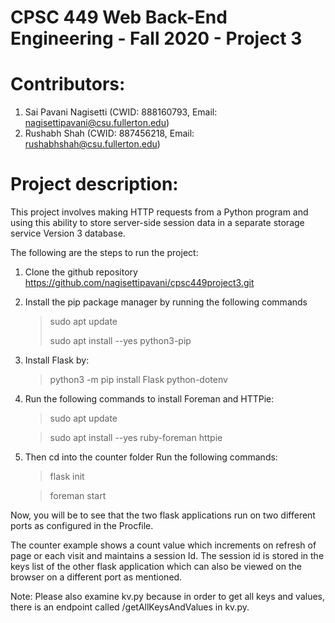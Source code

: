 # CPSC 449 Web Back-End Engineering - Fall 2020 - Project 3
# Contributors: 
1. Sai Pavani Nagisetti (CWID: 888160793, Email: nagisettipavani@csu.fullerton.edu)
2. Rushabh Shah (CWID: 887456218, Email: rushabhshah@csu.fullerton.edu)


# Project description: 

This project involves making HTTP requests from a Python program and using this ability to store server-side session data in a separate storage service Version 3 database.

The following are the steps to run the project:
1. Clone the github repository https://github.com/nagisettipavani/cpsc449project3.git
2. Install the pip package manager by running the following commands
    > sudo apt update
    >
    > sudo apt install --yes python3-pip
   
3. Install Flask by:
    
    > python3 -m pip install Flask python-dotenv
   
4. Run the following commands to install Foreman and HTTPie:
    > sudo apt update
    
    > sudo apt install --yes ruby-foreman httpie

5. Then cd into the counter folder
    Run the following commands:
    > flask init
    
    > foreman start
    
Now, you will be to see that the two flask applications run on two different ports as configured in the Procfile.

The counter example shows a count value which increments on refresh of page or each visit and maintains a session Id.
The session id is stored in the keys list of the other flask application which can also be viewed on the browser on a different port as mentioned.

Note: Please also examine kv.py because in order to get all keys and values, there is an endpoint called /getAllKeysAndValues in kv.py.
   



